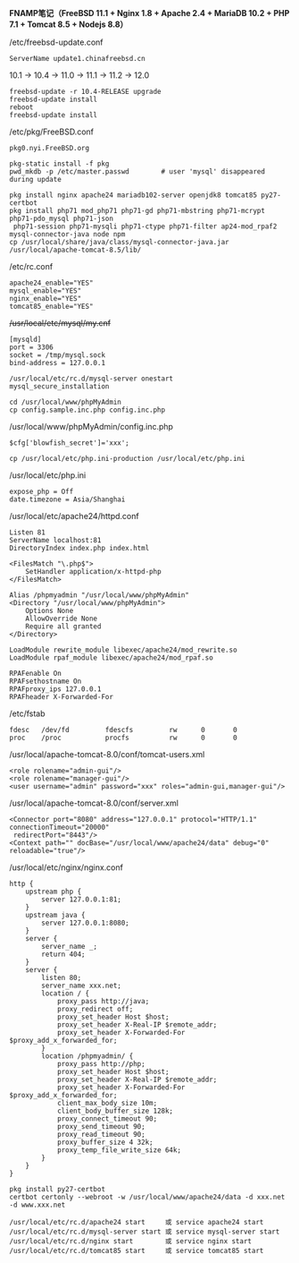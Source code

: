 **FNAMP笔记（FreeBSD 11.1 + Nginx 1.8 + Apache 2.4 + MariaDB 10.2 + PHP 7.1 + Tomcat 8.5 + Nodejs 8.8）**

/etc/freebsd-update.conf
```
ServerName update1.chinafreebsd.cn
```
10.1 -> 10.4 -> 11.0 -> 11.1 -> 11.2 -> 12.0
```
freebsd-update -r 10.4-RELEASE upgrade
freebsd-update install
reboot
freebsd-update install
```
/etc/pkg/FreeBSD.conf
```
pkg0.nyi.FreeBSD.org
```
```
pkg-static install -f pkg
pwd_mkdb -p /etc/master.passwd        # user 'mysql' disappeared during update
```
```
pkg install nginx apache24 mariadb102-server openjdk8 tomcat85 py27-certbot
pkg install php71 mod_php71 php71-gd php71-mbstring php71-mcrypt php71-pdo_mysql php71-json
 php71-session php71-mysqli php71-ctype php71-filter ap24-mod_rpaf2 mysql-connector-java node npm
cp /usr/local/share/java/class/mysql-connector-java.jar /usr/local/apache-tomcat-8.5/lib/
```
/etc/rc.conf
```
apache24_enable="YES"
mysql_enable="YES"
nginx_enable="YES"
tomcat85_enable="YES"
```
~~/usr/local/etc/mysql/my.cnf~~
```
[mysqld]
port = 3306
socket = /tmp/mysql.sock
bind-address = 127.0.0.1
```
```
/usr/local/etc/rc.d/mysql-server onestart
mysql_secure_installation

cd /usr/local/www/phpMyAdmin
cp config.sample.inc.php config.inc.php
```
/usr/local/www/phpMyAdmin/config.inc.php
```
$cfg['blowfish_secret']='xxx';
```
```
cp /usr/local/etc/php.ini-production /usr/local/etc/php.ini
```
/usr/local/etc/php.ini
```
expose_php = Off
date.timezone = Asia/Shanghai
```
/usr/local/etc/apache24/httpd.conf
```
Listen 81
ServerName localhost:81
DirectoryIndex index.php index.html

<FilesMatch "\.php$">
    SetHandler application/x-httpd-php
</FilesMatch>

Alias /phpmyadmin "/usr/local/www/phpMyAdmin"
<Directory "/usr/local/www/phpMyAdmin">
    Options None
    AllowOverride None
    Require all granted
</Directory>
```
```
LoadModule rewrite_module libexec/apache24/mod_rewrite.so
LoadModule rpaf_module libexec/apache24/mod_rpaf.so

RPAFenable On
RPAFsethostname On
RPAFproxy_ips 127.0.0.1
RPAFheader X-Forwarded-For
```
/etc/fstab
```
fdesc   /dev/fd         fdescfs         rw      0       0
proc    /proc           procfs          rw      0       0
```
/usr/local/apache-tomcat-8.0/conf/tomcat-users.xml
```
<role rolename="admin-gui"/>
<role rolename="manager-gui"/>
<user username="admin" password="xxx" roles="admin-gui,manager-gui"/>
```
/usr/local/apache-tomcat-8.0/conf/server.xml
```
<Connector port="8080" address="127.0.0.1" protocol="HTTP/1.1" connectionTimeout="20000"
 redirectPort="8443"/>
<Context path="" docBase="/usr/local/www/apache24/data" debug="0" reloadable="true"/>
```
/usr/local/etc/nginx/nginx.conf
```
http {
    upstream php {
        server 127.0.0.1:81;
    }
    upstream java {
        server 127.0.0.1:8080;
    }
    server {
        server_name _;
        return 404;
    }
    server {
        listen 80;
        server_name xxx.net;
        location / {
            proxy_pass http://java;
            proxy_redirect off;
            proxy_set_header Host $host;
            proxy_set_header X-Real-IP $remote_addr;
            proxy_set_header X-Forwarded-For $proxy_add_x_forwarded_for;
        }
        location /phpmyadmin/ {
            proxy_pass http://php;
            proxy_set_header Host $host;
            proxy_set_header X-Real-IP $remote_addr;
            proxy_set_header X-Forwarded-For $proxy_add_x_forwarded_for;
            client_max_body_size 10m;
            client_body_buffer_size 128k;
            proxy_connect_timeout 90;
            proxy_send_timeout 90;
            proxy_read_timeout 90;
            proxy_buffer_size 4 32k;
            proxy_temp_file_write_size 64k;
        }
    }
}
```
```
pkg install py27-certbot
certbot certonly --webroot -w /usr/local/www/apache24/data -d xxx.net -d www.xxx.net
```
```
/usr/local/etc/rc.d/apache24 start     或 service apache24 start
/usr/local/etc/rc.d/mysql-server start 或 service mysql-server start
/usr/local/etc/rc.d/nginx start        或 service nginx start
/usr/local/etc/rc.d/tomcat85 start     或 service tomcat85 start
```
